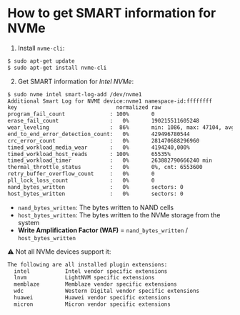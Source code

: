 # How to get SMART information for NVMe

1. Install `nvme-cli`:

```bash
$ sudo apt-get update
$ sudo apt-get install nvme-cli
```

2. Get SMART information for *Intel NVMe*:

```bash
$ sudo nvme intel smart-log-add /dev/nvme1
Additional Smart Log for NVME device:nvme1 namespace-id:ffffffff
key                               normalized raw
program_fail_count              : 100%       0
erase_fail_count                :   0%       190215511605248
wear_leveling                   :  86%       min: 1086, max: 47104, avg: 0
end_to_end_error_detection_count:   0%       429496780544
crc_error_count                 :   0%       281470688296960
timed_workload_media_wear       :   0%       4194240,000%
timed_workload_host_reads       : 100%       65535%
timed_workload_timer            :   0%       263882790666240 min
thermal_throttle_status         :   0%       0%, cnt: 6553600
retry_buffer_overflow_count     :   0%       0
pll_lock_loss_count             :   0%       0
nand_bytes_written              :   0%       sectors: 0
host_bytes_written              :   0%       sectors: 0
```

- `nand_bytes_written`: The bytes written to NAND cells
- `host_bytes_written`: The bytes written to the NVMe storage from the system
- **Write Amplification Factor (WAF)** = `nand_bytes_written` / `host_bytes_written` 

:warning: Not all NVMe devices support it:

```bash
The following are all installed plugin extensions:
  intel           Intel vendor specific extensions
  lnvm            LightNVM specific extensions
  memblaze        Memblaze vendor specific extensions
  wdc             Western Digital vendor specific extensions
  huawei          Huawei vendor specific extensions
  micron          Micron vendor specific extensions
```
